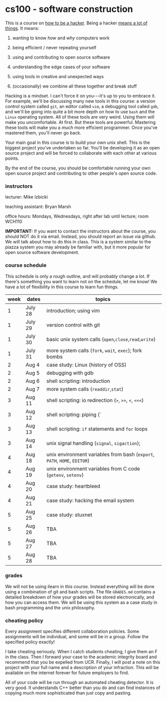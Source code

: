 # cs100 - software construction

This is a course on [how to be a hacker](http://www.catb.org/esr/faqs/hacker-howto.html).  Being a hacker [means a lot of things](http://www.catb.org/jargon/html/H/hacker.html).  It means:

1. wanting to know *how* and *why* computers work

2. being efficient / never repeating yourself

3. using and contributing to open source software

4. understanding the edge cases of your software

5. using tools in creative and unexpected ways

6. (occasionally) we combine all these together and break stuff

Hacking is a mindset.  I can't force it on you---it's up to you to embrace it.  For example, we'll be discussing many new tools in this course: a version control system called `git`, an editor called `vim`, a debugging tool called `gdb`, and we'll be going into quite a bit more depth on how to use `bash` and the `Linux` operating system.  All of these tools are very weird.  Using them will make you uncomfortable.  At first.  But these tools are powerful.  Mastering these tools will make you a *much* more efficient programmer.  Once you've mastered them, you'll never go back.

Your main goal in this course is to build your own unix shell.  This is the biggest project you've undertaken so far.  You'll be developing it as an open source project and will be forced to collaborate with each other at various points.

By the end of the course, you should be comfortable running your own open source project and contributing to other people's open source code.

### instructors

lecturer: Mike Izbicki

teaching assistant: Bryan Marsh

office hours: Mondays, Wednesdays, right after lab until lecture; room WCH110

**IMPORTANT:** If you want to contact the instructors about the course, you should NOT do it via email.  Instead, you should report an issue via github.  We will talk about how to do this in class.  This is a system similar to the piazza system you may already be familiar with, but it more popular for open source software development. 

### course schedule

This schedule is only a rough outline, and will probably change a lot.  If there's something you want to learn not on the schedule, let me know!  We have a lot of flexibility in this course to learn fun things.

week | dates | topics
--- | --- | ---
1 | July 28 | introduction; using vim
1 | July 29 | version control with git
1 | July 30 | basic unix system calls (`open`,`close`,`read`,`write`)
1 | July 31 | more system calls (`fork`, `wait`, `exec`); fork bombs
2 | Aug 4 | case study: Linux (history of OSS)
2 | Aug 5 | debugging with gdb
2 | Aug 6 | shell scripting: introduction
2 | Aug 7 | more system calls (`readdir`,`stat`)
3 | Aug 11 | shell scripting: io redirection (`>`, `>>`, `<`, `<<<`)
3 | Aug 12 | shell scripting: piping (`|`)
3 | Aug 13 | shell scripting: `if` statements and `for` loops
3 | Aug 14 | unix signal handling (`signal`, `sigaction`);
4 | Aug 18 | unix environment variables from bash (`export`, `PATH`, `HOME`, `EDITOR`)
4 | Aug 19 | unix environment variables from C code (`getenv`, `setenv`)
4 | Aug 20 | case study: heartbleed
4 | Aug 21 | case study: hacking the email system
5 | Aug 25 | case study: stuxnet
5 | Aug 26 | TBA
5 | Aug 27 | TBA
5 | Aug 28 | TBA

### grades

We will not be using ilearn in this course.  Instead everything will be done using a combination of git and bash scripts.  The file `GRADES.md` contains a detailed breakdown of how your grades will be stored electronically, and how you can access them.  We will be using this system as a case study in bash programming and the unix philosophy.

### cheating policy

Every assignment specifies different collaboration policies.  Some assignments will be individual, and some will be in a group.  Follow the specified policy exactly!

I take cheating seriously.  When I catch students cheating, I give them an F in the class.  Then I forward your case to the academic integrity board and recommend that you be expelled from UCR.  Finally, I will post a note on this project with your full name and a description of your infraction.  This will be available on the internet forever for future employers to find.

All of your code will be run through an automated cheating detector.  It is very good.  It understands C++ better than you do and can find instances of copying much more sophisticated than just copy and pasting. 

